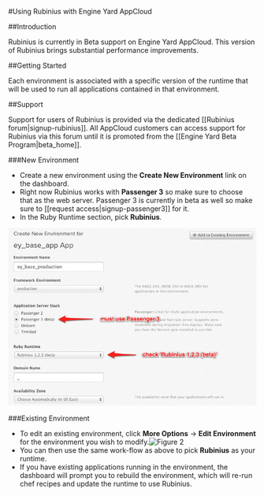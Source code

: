 #Using Rubinius with Engine Yard AppCloud

##Introduction

Rubinius is currently in Beta support on Engine Yard AppCloud. This version of Rubinius brings substantial performance improvements.

##Getting Started

Each environment is associated with a specific version of the runtime that will be used to run all applications contained in that environment.

##Support

Support for users of Rubinius is provided via the dedicated [[Rubinius forum|signup-rubinius]]. All AppCloud customers can access support for Rubinius via this forum until it is promoted from the [[Engine Yard Beta Program|beta_home]].

###New Environment

  - Create a new environment using the **Create New Environment** link on the dashboard.
  - Right now Rubinius works with **Passenger 3** so make sure to choose that as the web server. Passenger 3 is currently in beta as well so make sure to [[request access|signup-passenger3]] for it.
  - In the Ruby Runtime section, pick **Rubinius**.

![Figure 1](images/rubinius_environment.jpg)

###Existing Environment

  - To edit an existing environment, click **More Options** -> **Edit Environment** for the environment you wish to modify.![Figure 2](images/existing_environment.jpg)
  - You can then use the same work-flow as above to pick **Rubinius** as your runtime.
  - If you have existing applications running in the environment, the dashboard will prompt you to rebuild the environment, which will re-run chef recipes and update the runtime to use Rubinius.
